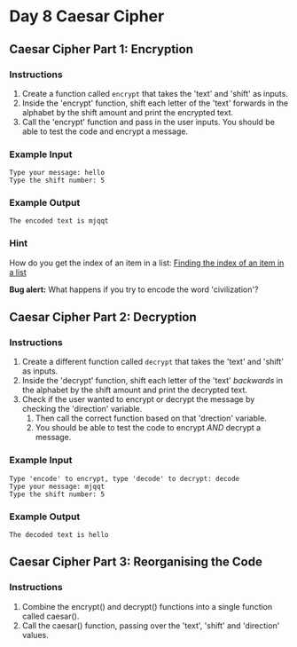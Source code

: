 # Day 8 Caesar Cipher

## Caesar Cipher Part 1: Encryption

### Instructions

1. Create a function called `encrypt` that takes the 'text' and 'shift' as inputs.
2. Inside the 'encrypt' function, shift each letter of the 'text' forwards in the alphabet by the shift amount and print the encrypted text.  
3. Call the 'encrypt' function and pass in the user inputs. You should be able to test the code and encrypt a message. 

### Example Input

    Type your message: hello
    Type the shift number: 5

### Example Output

    The encoded text is mjqqt

### Hint

How do you get the index of an item in a list: [Finding the index of an item in a list](https://stackoverflow.com/questions/176918/finding-the-index-of-an-item-in-a-list)

**Bug alert:** What happens if you try to encode the word 'civilization'?

## Caesar Cipher Part 2: Decryption

### Instructions

1. Create a different function called `decrypt` that takes the 'text' and 'shift' as inputs.
2. Inside the 'decrypt' function, shift each letter of the 'text' *backwards* in the alphabet by the shift amount and print the decrypted text.
3. Check if the user wanted to encrypt or decrypt the message by checking the 'direction' variable.
    1. Then call the correct function based on that 'drection' variable.
    2. You should be able to test the code to encrypt *AND* decrypt a message.

### Example Input

    Type 'encode' to encrypt, type 'decode' to decrypt: decode
    Type your message: mjqqt
    Type the shift number: 5

### Example Output

    The decoded text is hello

## Caesar Cipher Part 3: Reorganising the Code

### Instructions

1. Combine the encrypt() and decrypt() functions into a single function called caesar().
2. Call the caesar() function, passing over the 'text', 'shift' and 'direction' values.

